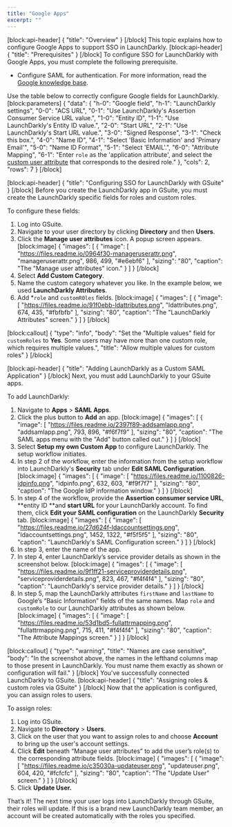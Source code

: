 ```yaml
---
title: "Google Apps"
excerpt: ""
---
```

[block:api-header]
{
  "title": "Overview"
}
[/block]
This topic explains how to configure Google Apps to support SSO in LaunchDarkly.
[block:api-header]
{
  "title": "Prerequisites"
}
[/block]
To configure SSO for LaunchDarkly with Google Apps, you must complete the following prerequisite.

* Configure SAML for authentication. For more information, read the [Google knowledge base](https://support.google.com/a/answer/6087519).

Use the table below to correctly configure Google fields for LaunchDarkly.
[block:parameters]
{
  "data": {
    "h-0": "Google field",
    "h-1": "LaunchDarkly settings",
    "0-0": "ACS URL",
    "0-1": "Use LaunchDarkly's Assertion Consumer Service URL value.",
    "1-0": "Entity ID",
    "1-1": "Use LaunchDarkly's Entity ID value.",
    "2-0": "Start URL",
    "2-1": "Use LaunchDarkly's Start URL value.",
    "3-0": "Signed Response",
    "3-1": "Check this box.",
    "4-0": "Name ID",
    "4-1": "Select 'Basic Information' and 'Primary Email'",
    "5-0": "Name ID Format",
    "5-1": "Select 'EMAIL'.",
    "6-0": "Attribute Mapping",
    "6-1": "Enter `role` as the 'application attribute', and select the [custom user attribute](https://support.google.com/a/answer/6208725?hl=en) that corresponds to the desired role."
  },
  "cols": 2,
  "rows": 7
}
[/block]

[block:api-header]
{
  "title": "Configuring SSO for LaunchDarkly with GSuite"
}
[/block]
Before you create the LaunchDarkly app in GSuite, you must create the LaunchDarkly specific fields for roles and custom roles. 

To configure these fields:
1. Log into GSuite.
2. Navigate to your user directory by clicking **Directory** and then **Users**.
3. Click the **Manage user attributes** icon. A popup screen appears.
[block:image]
{
  "images": [
    {
      "image": [
        "https://files.readme.io/0964f30-manageruserattr.png",
        "manageruserattr.png",
        986,
        499,
        "#e6ebf6"
      ],
      "sizing": "80",
      "caption": "The \"Manage user attributes\" icon."
    }
  ]
}
[/block]
4. Select **Add Custom Category**.
5. Name the custom category whatever you like. In the example below, we used **LaunchDarkly Attributes**. 
6. Add *`role` and `customR0les` fields.
[block:image]
{
  "images": [
    {
      "image": [
        "https://files.readme.io/91f0ebb-ldattributes.png",
        "ldattributes.png",
        674,
        435,
        "#fbfbfb"
      ],
      "sizing": "80",
      "caption": "The \"LaunchDarkly Attributes\" screen."
    }
  ]
}
[/block]

[block:callout]
{
  "type": "info",
  "body": "Set the \"Multiple values\" field for `customRoles` to **Yes**. Some users may have more than one custom role, which requires multiple values.",
  "title": "Allow multiple values for custom roles"
}
[/block]

[block:api-header]
{
  "title": "Adding LaunchDarkly as a Custom SAML Application"
}
[/block]
Next, you must add LaunchDarkly to your GSuite apps.

To add LaunchDarkly:
1. Navigate to **Apps** > **SAML Apps**. 
2. Click the plus button to **Add** an app.
[block:image]
{
  "images": [
    {
      "image": [
        "https://files.readme.io/2397f89-addsamlapp.png",
        "addsamlapp.png",
        793,
        896,
        "#f6f7f9"
      ],
      "sizing": "80",
      "caption": "The SAML apps menu with the \"Add\" button called out."
    }
  ]
}
[/block]
3. Select **Setup my own Custom App** to configure LaunchDarkly. The setup workflow initiates.
4. In step 2 of the workflow, enter the information from the setup workflow into LaunchDarkly's **Security** tab under **Edit SAML Configuration**.
[block:image]
{
  "images": [
    {
      "image": [
        "https://files.readme.io/1100826-idpinfo.png",
        "idpinfo.png",
        632,
        603,
        "#f9f7f7"
      ],
      "sizing": "80",
      "caption": "The Google IdP information window."
    }
  ]
}
[/block]
5. In step 4 of the workflow, provide the **Assertion consumer service URL**, **entity ID **and **start URL** for your LaunchDarkly account. To find them, click **Edit your SAML configuration** on the LaunchDarkly **Security** tab.
[block:image]
{
  "images": [
    {
      "image": [
        "https://files.readme.io/27d624f-ldaccountsettings.png",
        "ldaccountsettings.png",
        1452,
        1322,
        "#f5f5f5"
      ],
      "sizing": "80",
      "caption": "LaunchDarkly's SAML Configuration screen."
    }
  ]
}
[/block]
6. In step 3, enter the name of the app.
7. In step 4, enter LaunchDarkly’s service provider details as shown in the screenshot below.
[block:image]
{
  "images": [
    {
      "image": [
        "https://files.readme.io/9f1ff21-serviceproviderdetails.png",
        "serviceproviderdetails.png",
        823,
        467,
        "#f4f4f4"
      ],
      "sizing": "80",
      "caption": "LaunchDarkly's service provider details."
    }
  ]
}
[/block]
8. In step 5, map the LaunchDarkly attributes `firstName` and `lastName` to Google’s “Basic Information” fields of the same names. Map `role` and `customRole` to our LaunchDarkly attributes as shown below.
[block:image]
{
  "images": [
    {
      "image": [
        "https://files.readme.io/53d1bd5-fullattrmapping.png",
        "fullattrmapping.png",
        715,
        411,
        "#f4f4f4"
      ],
      "sizing": "80",
      "caption": "The Attribute Mappings screen."
    }
  ]
}
[/block]

[block:callout]
{
  "type": "warning",
  "title": "Names are case sensitive",
  "body": "In the screenshot above, the names in the lefthand columns map to those present in LaunchDarkly. You must name them exactly as shown or configuration will fail."
}
[/block]
You've successfully connected LaunchDarkly to GSuite.
[block:api-header]
{
  "title": "Assigning roles & custom roles via GSuite"
}
[/block]
Now that the application is configured, you can assign roles to users. 

To assign roles:
1. Log into GSuite.
2. Navigate to **Directory** > **Users**. 
3. Click on the user that you want to assign roles to and choose **Account** to bring up the user's account settings.
4. Click **Edit** beneath “Manage user attributes” to add the user’s role(s) to the corresponding attribute fields. 
[block:image]
{
  "images": [
    {
      "image": [
        "https://files.readme.io/c35030a-updateuser.png",
        "updateuser.png",
        604,
        420,
        "#fcfcfc"
      ],
      "sizing": "80",
      "caption": "The \"Update User\" screen."
    }
  ]
}
[/block]
5. Click **Update User.** 

That’s it! The next time your user logs into LaunchDarkly through GSuite, their roles will update. If this is a brand new LaunchDarkly team member, an account will be created automatically with the roles you specified.